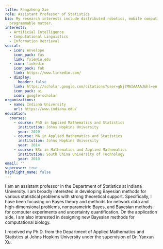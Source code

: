 ```yaml
---
title: Fangzheng Xie
role: Assistant Professor of Statistics
bio: My research interests include distributed robotics, mobile computing and
  programmable matter.
interests:
  - Artificial Intelligence
  - Computational Linguistics
  - Information Retrieval
social:
  - icon: envelope
    icon_pack: fas
    link: fxie@iu.edu
  - icon: linkedin
    icon_pack: fab
    link: https://www.linkedin.com/
  - display:
      header: false
    link: https://scholar.google.com/citations?user=gNj7MAIAAAAJ&hl=en
    icon_pack: ai
    icon: google-scholar
organizations:
  - name: Indiana University
    url: https://www.indiana.edu/
education:
  courses:
    - course: PhD in Applied Mathematics and Statistics
      institution: Johns Hopkins University
      year: 2020
    - course: MA in Applied Mathematics and Statistics
      institution: Johns Hopkins University
      year: 2014
    - course: BSc in Mathematics and Applied Mathematics
      institution: South China University of Technology
      year: 2010
email: ""
superuser: true
highlight_name: false
---
```

I am an assistant professor in the Department of Statistics at Indiana University. I am broadly interested in developing Bayesian methods for various statistical problems with strong theoretical support. Specifically, I have been focusing on Bayes theory and methods for network data and high-dimensional problems, nonparametric Bayes, and Bayesian methods for computer experiments and uncertainty quantification. On the application side, I am also interested in designing new Bayesian methods for computational biology.

I received my Ph.D. from the Department of Applied Mathematics and Statistics at Johns Hopkins University under the supervision of Dr. Yanxun Xu.